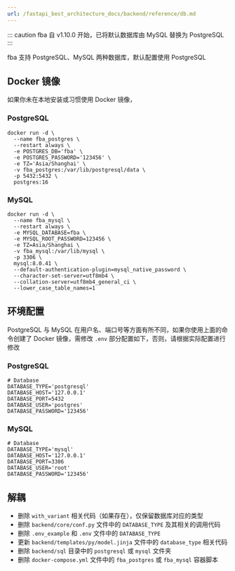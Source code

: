 ```yaml
---
url: /fastapi_best_architecture_docs/backend/reference/db.md
---
```

::: caution
fba 自 v1.10.0 开始，已将默认数据库由 MySQL 替换为 PostgreSQL
:::

fba 支持 PostgreSQL、MySQL 两种数据库，默认配置使用 PostgreSQL

## Docker 镜像

如果你未在本地安装或习惯使用 Docker 镜像，

### PostgreSQL

```shell:no-line-numbers
docker run -d \
  --name fba_postgres \
  --restart always \
  -e POSTGRES_DB='fba' \
  -e POSTGRES_PASSWORD='123456' \
  -e TZ='Asia/Shanghai' \
  -v fba_postgres:/var/lib/postgresql/data \ 
  -p 5432:5432 \
  postgres:16
```

### MySQL

```shell:no-line-numbers
docker run -d \
  --name fba_mysql \
  --restart always \
  -e MYSQL_DATABASE=fba \
  -e MYSQL_ROOT_PASSWORD=123456 \
  -e TZ=Asia/Shanghai \
  -v fba_mysql:/var/lib/mysql \
  -p 3306 \
  mysql:8.0.41 \
  --default-authentication-plugin=mysql_native_password \
  --character-set-server=utf8mb4 \
  --collation-server=utf8mb4_general_ci \
  --lower_case_table_names=1
```

## 环境配置

PostgreSQL 与 MySQL 在用户名、端口号等方面有所不同，如果你使用上面的命令创建了 Docker 镜像，需修改 `.env`
部分配置如下，否则，请根据实际配置进行修改

### PostgreSQL

```dotenv:no-line-numbers
# Database
DATABASE_TYPE='postgresql'
DATABASE_HOST='127.0.0.1'
DATABASE_PORT=5432
DATABASE_USER='postgres'
DATABASE_PASSWORD='123456'
```

### MySQL

```dotenv:no-line-numbers
# Database
DATABASE_TYPE='mysql'
DATABASE_HOST='127.0.0.1'
DATABASE_PORT=3306
DATABASE_USER='root'
DATABASE_PASSWORD='123456'
```

## 解耦

* 删除 `with_variant` 相关代码（如果存在），仅保留数据库对应的类型
* 删除 `backend/core/conf.py` 文件中的 `DATABASE_TYPE` 及其相关的调用代码
* 删除 `.env_example` 和 `.env` 文件中的 `DATABASE_TYPE`
* 更新 `backend/templates/py/model.jinja` 文件中的 `database_type` 相关代码
* 删除 `backend/sql` 目录中的 `postgresql` 或 `mysql` 文件夹
* 删除 `docker-compose.yml` 文件中的 `fba_postgres` 或 `fba_mysql` 容器脚本
